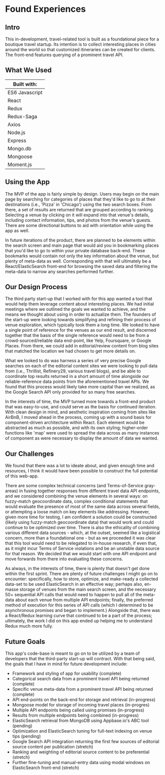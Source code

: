 # Found Experiences

## Intro

This in-development, travel-related tool is built as a foundational piece for a boutique travel startup. Its intention is to collect interesting places in cities around the world so that customized itineraries can be created for clients. The front-end features querying of a prominent travel API.

## What We Used

| Built with:
| ------------|
| ES6 Javascript |
| React |
| Redux |
| Redux-Saga |
| Axios |
| Node.js |
| Express |
| Mongo.db |
| Mongoose |
| Moment.js |

## Using the App

The MVP of the app is fairly simple by design. Users may begin on the main page by searching for categories of places that they'd like to go to at their destinations (i.e., 'Pizza' in 'Chicago') using the two search boxes. From there, a set of results are returned that are grouped according to ranking. Selecting a venue by clicking on it will expand into that venue's details, including contact information, tips, and photos from the venue's guests. There are some directional buttons to aid with orientation while using the app as well.

In future iterations of the product, there are planned to be elements within the search screen and main page that would aid you in bookmarking places that you'd like to go to within your private database back-end. These bookmarks would contain not only the key information about the venue, but plenty of meta-data as well. Corresponding with that will ultimately be a React/ElasticSearch front-end for browsing the saved data and filtering the meta-data to narrow any searches performed further.

## Our Design Process

The third party start-up that I worked with for this app wanted a tool that would help them leverage content about interesting places. We had initial meetings where we outlined the goals we wanted to achieve, and the means we thought about using in order to actualize them. The founders of the start-up were looking towards simplifying and refining their process of venue exploration, which typically took them a long time. We looked to have a single point of reference for the venues as our end result, and discerned together that the basis of the single reference would need to be from a crowd-sourced/reliable data end-point, like Yelp, Foursquare, or Google Places. From there, we could add in editorial/review content from blog sites that matched the location we had chosen to get more details on.

What we looked to do was harness a series of very precise Google searches on each of the editorial content sites we were looking to pull data from (i.e., Thrillist, Refinery29, various travel blogs), and be able to coordinate top results returned in a short amount of time alongside our reliable-reference data points from the aforementioned travel APIs. We found that this process would likely take more capital than we realized, as the Google Search API only provided for so many free searches.

In the interests of time, the MVP turned more towards a front-end product that was easy-to-use, and could serve as the basis for continued iteration. With clean design in mind, and aesthetic inspiration coming from sites like AirBnB, I moved ahead in the process, coming up with a sound basis for component-driven architecture within React. Each element would be abstracted as much as possible, and with its own styling; higher-order functions like 'map' were used to spread the data across as many instances of component as were necessary to display the amount of data we wanted.

## Our Challenges

We found that there was a lot to ideate about, and given enough time and resources, I think it would have been possible to construct the full potential of this web-app. 

There are some complex technical concerns (and Terms-of-Service gray-areas) in fusing together responses from different travel data API endpoints, and we considered combining the venue elements in several ways: on fuzzy-match geocoordinate data, complex conditional statements that would evaluate the presence of most of the same data across several fields, or attempting a loose match on key elements like addressing. However, given more time for testing, I am confident a solution could be constructed (likely using fuzzy-match geocoordinate data) that would work and could continue to be optimized over time. There is also the ethicality of combining various different data sources - which, at the outset, seemed like a logistical concern, more than a foundational one - but as we proceeded it was clear that this tool would need to be relegated to in-house research, if even that, as it might incur Terms of Service violations and be an unstable data source for that reason. We decided that we would start with one API endpoint and move forwards from there into evaluating these concerns.

As always, in the interests of time, there is plenty that doesn't get done within the first sprint. There are plenty of future challenges I might go on to encounter: specifically, how to store, optimize, and make-ready a collected data-set to be used ElasticSearch in an effective way; perhaps also, en-masse storage of venues from the main search screen, and the necessary 50+ sequential API calls that would need to happen to pull all of the meta-data about each venue from multiple API endpoints; finally, the preferred method of execution for this series of API calls (which I determined to be asynchronous promises and began to implement.) Alongside that, there was a React/Redux learning curve that continued to be a part of the process; ultimately, the work I did on this app ended up helping me to understand Redux much more fully.

## Future Goals

This app's code-base is meant to go on to be utilized by a team of developers that the third-party start-up will contract. With that being said, the goals that I have in mind for future development include:

* Framework and styling of app for usability (complete)
* Categorical search data from a prominent travel API being returned (complete)
* Specific venue meta-data from a prominent travel API being returned (complete)
* API end-points on the back-end for storage and retrieval (in-progress)
* Mongoose model for storage of incoming travel places (in-progres)
* Multiple API endpoints being called using promises (in-progress)
* Results from multiple endpoints being combined (in-progress)
* ElasticSearch retrieval from MongoDB using Appbase.io's ABC tool (pending)
* Optimization and ElasticSearch tuning for full-text indexing on venue tips (pending)
* Google Search API integration returning the first few sources of editorial source content per publication (stretch)
* Ranking and weighting of editorial source content to be preferential (stretch)
* Further fine-tuning and manual-entry data using modal windows on ElasticSearch front-end (stretch)

